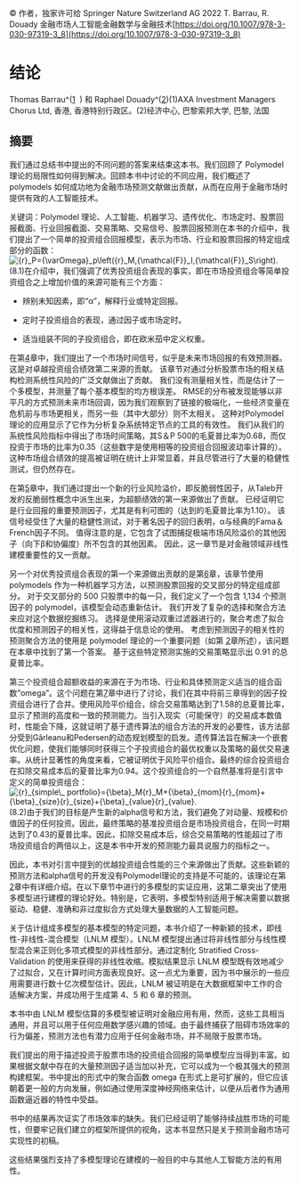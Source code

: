© 作者，独家许可给 Springer Nature Switzerland AG 2022 T. Barrau, R. Douady 金融市场人工智能金融数学与金融技术[https://doi.org/10.1007/978-3-030-97319-3_8](https://doi.org/10.1007/978-3-030-97319-3_8)

# 结论

Thomas Barrau^([1](#Aff5)  ) 和 Raphael Douady^([2](#Aff6))(1)AXA Investment Managers Chorus Ltd, 香港, 香港特别行政区。(2)经济中心, 巴黎索邦大学, 巴黎, 法国

## 摘要

我们通过总结书中提出的不同问题的答案来结束这本书。我们回顾了 Polymodel 理论的局限性如何得到解决。回顾本书中讨论的不同应用，我们概述了 polymodels 如何成功地为金融市场预测文献做出贡献，从而在应用于金融市场时提供有效的人工智能技术。

关键词：Polymodel 理论、人工智能、机器学习、遗传优化、市场定时、股票回报截面、行业回报截面、交易策略、交易信号、股票回报预测在本书的介绍中，我们提出了一个简单的投资组合回报模型，表示为市场、行业和股票回报的特定组成部分的函数：![$$ {r}_P={\varOmega}_p\left({r}_M,{\mathcal{F}}_I,{\mathcal{F}}_S\right). $$](../images/519851_1_En_8_Chapter/519851_1_En_8_Chapter_TeX_Equ1.png)(8.1)在介绍中，我们强调了优秀投资组合表现的事实，即在市场投资组合等简单投资组合之上增加价值的来源可能有三个方面：

+   辨别未知因素，即“α”，解释行业或特定回报。

+   定时子投资组合的表现，通过因子或市场定时。

+   适当组装不同的子投资组合，即在欧米茄中定义权重。

在第[4](519851_1_En_4_Chapter.xhtml)章中，我们提出了一个市场时间信号，似乎是未来市场回报的有效预测器。 这是对卓越投资组合绩效第二来源的贡献。 该章节对通过分析股票市场的相关结构检测系统性风险的广泛文献做出了贡献。 我们没有测量相关性，而是估计了一个多模型，并测量了每个基本模型的均方根误差。 RMSE的分布被发现能够以非平凡的方式预测未来市场回调，因为我们观察到了链接的极端化，一些经济变量在危机前与市场更相关，而另一些（其中大部分）则不太相关。 这种对Polymodel理论的应用显示了它作为分析复杂系统特定节点的工具的有效性。 我们从我们的系统性风险指标中得出了市场时间策略，其S＆P 500的毛夏普比率为0.68，而仅投资于市场的比率为0.35（这些数字是使用相等的投资组合回报波动率计算的）。 这种市场组合绩效的提高被证明在统计上非常显着，并且尽管进行了大量的稳健性测试，但仍然存在。

在第[5](519851_1_En_5_Chapter.xhtml)章中，我们通过提出一个新的行业风险溢价，即反脆弱性因子，从Taleb开发的反脆弱性概念中派生出来，为超额绩效的第一来源做出了贡献。 已经证明它是行业回报的重要预测因子，尤其是有利可图的（达到的毛夏普比率为1.10）。 该信号经受住了大量的稳健性测试，对于著名因子的回归表明，α与经典的Fama＆French因子不同。 值得注意的是，它包含了试图捕捉极端市场风险溢价的其他因子（向下β和协偏度）所不包含的其他因素。 因此，这一章节是对金融领域非线性建模重要性的又一贡献。

另一个对优秀投资组合表现的第一个来源做出贡献的是第[6](519851_1_En_6_Chapter.xhtml)章，该章节使用 polymodels 作为一种机器学习方法，以预测股票回报的交叉部分的特定组成部分。 对于交叉部分的 500 只股票中的每一只，我们定义了一个包含 1,134 个预测因子的 polymodel，该模型会动态重新估计。 我们开发了复杂的选择和聚合方法来应对这个数据挖掘练习。 选择是使用滚动双重过滤器进行的，聚合考虑了拟合优度和预测因子的相关性，这得益于信息论的使用。 考虑到预测因子的相关性的预测聚合方法的使用是 polymodel 理论的一个重要问题（如第 [2](519851_1_En_2_Chapter.xhtml)章所述），该问题在本章中找到了第一个答案。 基于这些特定预测实施的交易策略显示出 0.91 的总夏普比率。

第三个投资组合超额收益的来源在于为市场、行业和具体预测定义适当的组合函数“omega”。这个问题在第[7](519851_1_En_7_Chapter.xhtml)章中进行了讨论，我们在其中将前三章得到的因子投资组合进行了合并。使用风险平价组合，综合交易策略达到了1.58的总夏普比率，显示了预测的高度和一致的预测能力。当引入现实（可能保守）的交易成本数值时，性能会下降，这就证明了基于遗传算法的组合方法的开发的必要性，该方法部分受到Gârleanu和Pedersen的动态规划模型的启发。遗传算法旨在解决一个嵌套优化问题，使我们能够同时获得三个子投资组合的最优权重以及策略的最优交易速率。从统计显著性的角度来看，它被证明优于风险平价组合。最终的综合投资组合在扣除交易成本后的夏普比率为0.94。这个投资组合的一个自然基准将是引言中定义的简单投资组合：![$$ {r}_{simple\_ portfolio}={\beta}_M{r}_M+{\beta}_{mom}{r}_{mom}+{\beta}_{size}{r}_{size}+{\beta}_{value}{r}_{value}. $$](../images/519851_1_En_8_Chapter/519851_1_En_8_Chapter_TeX_Equ2.png)(8.2)由于我们的目标是产生新的alpha信号和方法，我们避免了对动量、规模和价值因子的任何投资。因此，最终策略的基准投资组合是市场投资组合，在同一时期达到了0.43的夏普比率。因此，扣除交易成本后，综合交易策略的性能超过了市场投资组合的两倍以上，这是本书中开发的预测能力最具说服力的指标之一。

因此，本书对引言中提到的优越投资组合性能的三个来源做出了贡献。这些新颖的预测方法和alpha信号的开发没有Polymodel理论的支持是不可能的，该理论在第[2](519851_1_En_2_Chapter.xhtml)章中有详细介绍。在以下章节中进行的多模型的实证应用，这第二章突出了使用多模型进行建模的理论好处。特别是，它表明，多模型特别适用于解决需要以数据驱动、稳健、准确和非过度拟合方式处理大量数据的人工智能问题。

关于估计组成多模型的基本模型的特定问题，本书介绍了一种新颖的技术，即线性-非线性-混合模型（LNLM 模型）。LNLM 模型提出通过将非线性部分与线性模型混合来正则化多项式模型的非线性部分。通过定制化 Stratified Cross-Validation 的使用来获得的非线性收缩。模拟结果显示 LNLM 模型既有效地减少了过拟合，又在计算时间方面表现良好。这一点尤为重要，因为书中展示的一些应用需要进行数十亿次模型估计。因此，LNLM 被证明是在大数据框架中工作的合适解决方案，并成功用于生成第 4、5 和 6 章的预测。

本书中由 LNLM 模型估算的多模型被证明对金融应用有用，然而，这些工具相当通用，并且可以用于任何应用数学感兴趣的领域。由于最终捕获了阻碍市场效率的行为偏差，预测方法也有潜力应用于任何金融市场，并不局限于股票市场。

我们提出的用于描述投资于股票市场的投资组合回报的简单模型应当得到丰富。如果根据文献中存在的大量预测因子适当加以补充，它可以成为一个极其强大的预测构建框架。书中提出的形式中的聚合函数 omega 在形式上是可扩展的，但它应该朝着更一般的方向发展，例如通过使用深度神经网络来估计，以便从后者作为通用函数逼近器的特性中受益。

书中的结果再次证实了市场效率的缺失。我们已经证明了能够持续战胜市场的可能性，但要牢记我们建立的框架所提供的视角，这本书显然只是关于预测金融市场可实现性的初稿。

这些结果强烈支持了多模型理论在建模的一般目的中与其他人工智能方法的有用性。
